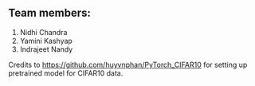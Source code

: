 ## Team members:
1. Nidhi Chandra
2. Yamini Kashyap
3. Indrajeet Nandy

Credits to https://github.com/huyvnphan/PyTorch_CIFAR10 for setting up pretrained model for CIFAR10 data.
